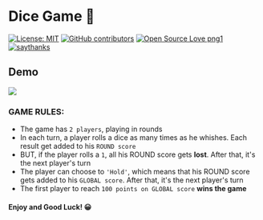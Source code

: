 # Dice Game 🎲

[![License: MIT](https://img.shields.io/badge/License-MIT-yellow.svg)](https://opensource.org/licenses/MIT) [![GitHub contributors](https://img.shields.io/github/contributors/Naereen/StrapDown.js.svg)](https://GitHub.com/Naereen/StrapDown.js/graphs/contributors/) [![Open Source Love png1](https://badges.frapsoft.com/os/v1/open-source.png?v=103)](https://github.com/ellerbrock/open-source-badges/) [![saythanks](https://img.shields.io/badge/say-thanks-ff69b4.svg)](https://saythanks.io/to/kennethreitz)


## Demo

![](dice-game-demo.png)


### GAME RULES:

- The game has ```2 players```, playing in rounds
- In each turn, a player rolls a dice as many times as he whishes. Each result get added to his ```ROUND score```
- BUT, if the player rolls a ```1```, all his ROUND score gets **lost**. After that, it's the next player's turn
- The player can choose to ```'Hold'```, which means that his ROUND score gets added to his ```GLOBAL score```. After that, it's the next player's turn
- The first player to reach ```100 points on GLOBAL score``` **wins the game**

#### Enjoy and Good Luck! 😀





